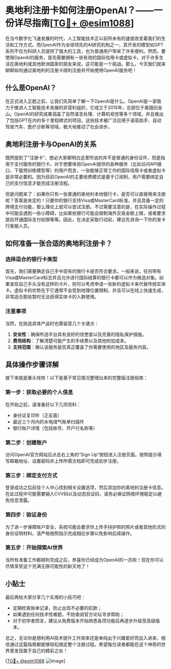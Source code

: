 # 奥地利注册卡如何注册OpenAI？——一份详尽指南[[TG💪+ @esim1088](https://t.me/s/esim1088)]

在当今数字化飞速发展的时代，人工智能技术正以前所未有的速度改变着我们的生活和工作方式。而OpenAI作为全球领先的AI研究机构之一，其开发的模型如GPT系列不仅为科研人员提供了强大的工具，也为普通用户带来了许多便利。然而，要使用OpenAI的服务，首先需要拥有一张有效的国际信用卡或虚拟卡。对于许多生活在奥地利或其他欧洲国家的朋友来说，这可能是一个挑战。那么，今天我们就来聊聊如何通过奥地利的注册卡顺利注册并开始使用OpenAI服务吧！

## 什么是OpenAI？

在正式进入正题之前，让我们先简单了解一下OpenAI是什么。OpenAI是一家致力于推进人工智能技术发展的非营利组织，它成立于2015年，总部位于美国旧金山。OpenAI的研究成果涵盖了自然语言处理、计算机视觉等多个领域，并且推出了包括GPT在内的多个里程碑式的项目。这些技术被广泛应用于语音助手、自动驾驶汽车、医疗诊断等领域，极大地推动了社会进步。

## 奥地利注册卡与OpenAI的关系

既然提到了“注册卡”，想必大家都明白这里所说的并不是普通的身份证件，而是指用于支付服务的银行卡。对于想要体验OpenAI提供的各种服务（比如访问API接口、下载预训练模型等）的用户而言，一张能够正常工作的国际信用卡或者虚拟卡是非常必要的。因为目前OpenAI的主要收费模式是基于订阅制，用户需要绑定自己的支付信息才能完成注册流程。

但是问题来了：如果你只有一张普通的奥地利本地银行卡，是否可以直接用来注册呢？答案是肯定的！只要你的银行支持Visa或MasterCard标准，并且具备一定的跨境支付功能，那么理论上就可以尝试注册。不过需要注意的是，在实际操作过程中可能会遇到一些小障碍，比如某些银行可能会限制海外交易金额上限，或者要求提前开通国际支付权限等等。因此，在决定采取行动前，建议先咨询一下你的发卡行客服人员。

## 如何准备一张合适的奥地利注册卡？

### 选择适合的银行卡类型

首先，我们需要确定自己手中现有的银行卡是否符合要求。一般来说，任何带有Visa或MasterCard标志并且允许进行国际结算的银行卡都可以作为候选对象。如果发现自己手头没有这样的卡片，则可以考虑申请一张新的虚拟卡来代替传统实体卡。虚拟卡的优势在于它通常不会受到地理位置限制，并且可以在线上快速生成，非常适合那些暂时无法获得实体卡的人群使用。

### 注意事项

当然，在挑选具体产品时也需留意几个关键点：

1. **安全性**：确保所选平台具有良好的信誉度以及完善的隐私保护措施。
2. **费用结构**：了解清楚可能产生的手续费以及其他附加成本。
3. **支持范围**：确认该服务是否真正覆盖了你需要使用的地区及服务内容。

## 具体操作步骤详解

接下来就是重头戏啦！以下是基于常见情况整理出来的完整版注册指南：

### 第一步：获取必要的个人信息

在开始之前，请准备好以下几项资料：
- 身份证复印件（正反面）
- 最近三个月内的水电煤气账单扫描件
- 银行账户详情（包括账号、开户行名称等）

### 第二步：创建账户

访问OpenAI官方网站后点击右上角的“Sign Up”按钮进入注册页面。按照提示填写邮箱地址、设置密码并上传所需文档即可完成初步注册。

### 第三步：绑定支付方式

登录成功之后前往个人中心找到相关设置选项，然后添加你的奥地利注册卡信息。在此过程中可能需要输入CVV码以及动态验证码，请务必保证网络环境稳定以避免信息泄露。

### 第四步：验证身份

为了进一步保障账户安全，系统可能会要求你上传手持护照的照片或者其他形式的身份证明材料。请严格按照指示完成相应步骤以免影响后续操作。

### 第五步：开始探索AI世界

当所有准备工作都顺利完成之后，恭喜你已经成为OpenAI的一员啦！现在你可以尽情享受这个充满无限可能性的新天地了！

## 小贴士

最后再给大家分享几个实用的小技巧吧：
- 定期检查账单记录，防止出现不必要的扣款；
- 如果遇到任何技术性难题，不妨查阅官方论坛寻求帮助；
- 对于初学者而言，建议从免费版本开始熟悉各项功能后再逐步升级至高级版本。

总之，无论你是想利用AI技术提升工作效率还是单纯出于兴趣爱好而加入进来，相信通过这篇指南都能够轻松搞定整个注册过程。希望每位读者都能在这个神奇的世界里发现属于自己的精彩之处！

[[TG💪+ @esim1088](https://t.me/s/esim1088) ![Image](https://i.postimg.cc/4NQfJmqS/Snipaste-2025-05-13-00-14-12.png)]